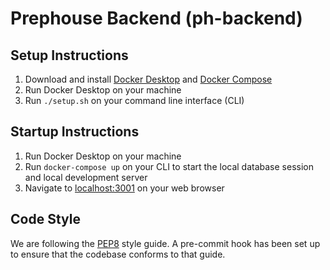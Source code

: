 # Prephouse Backend (ph-backend)

## Setup Instructions

1. Download and install [Docker Desktop](https://www.docker.com/products/docker-desktop) and
[Docker Compose](https://docs.docker.com/compose/install/)
2. Run Docker Desktop on your machine
3. Run `./setup.sh` on your command line interface (CLI)

## Startup Instructions

1. Run Docker Desktop on your machine
2. Run `docker-compose up` on your CLI to start the local database session and local development server
3. Navigate to [localhost:3001](http://localhost:3001) on your web browser

## Code Style

We are following the [PEP8](https://www.python.org/dev/peps/pep-0008/) style guide. A pre-commit hook
has been set up to ensure that the codebase conforms to that guide.
